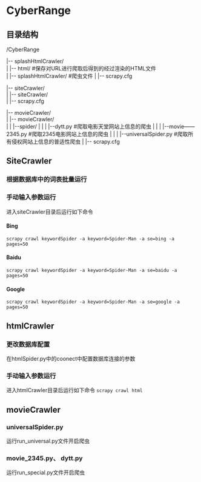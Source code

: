 # CyberRange
## 目录结构
/CyberRange  

|-- splashHtmlCrawler/    
|   |-- html/  #保存对URL进行爬取后得到的经过渲染的HTML文件    
|   |-- splashHtmlCrawler/ #爬虫文件
|   |-- scrapy.cfg  

|-- siteCrawler/   
|   |-- siteCrawler/   
|   |-- scrapy.cfg   

|-- movieCrawler/   
|   |-- movieCrawler/   
|   |   |--spider/
|   |   |  |--dytt.py #爬取电影天堂网站上信息的爬虫
|   |   |  |--movie——2345.py #爬取2345电影网站上信息的爬虫
|   |   |  |--universalSpider.py #爬取所有侵权网站上信息的普适性爬虫
|   |-- scrapy.cfg   

## SiteCrawler

### 根据数据库中的词表批量运行



### 手动输入参数运行

进入siteCrawler目录后运行如下命令

#### Bing
```scrapy crawl keywordSpider -a keyword=Spider-Man -a se=bing -a pages=50```

#### Baidu
```scrapy crawl keywordSpider -a keyword=Spider-Man -a se=baidu -a pages=50```

#### Google
```scrapy crawl keywordSpider -a keyword=Spider-Man -a se=google -a pages=50```  



## htmlCrawler
### 更改数据库配置
在htmlSpider.py中的coonect中配置数据库连接的参数
### 手动输入参数运行

进入htmlCrawler目录后运行如下命令
```scrapy crawl html```  

## movieCrawler
### universalSpider.py
运行run_universal.py文件开启爬虫
### movie_2345.py、 dytt.py
运行run_special.py文件开启爬虫



